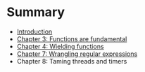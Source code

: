 # Summary

* [Introduction](README.md)
* [Chapter 3: Functions are fundamental](chapter_1_functions_are_fundamental.md)
* [Chapter 4: Wielding functions](chapter_4_wielding_functions.md)
* [Chapter 7: Wrangling regular expressions](chapter_7_wrangling_regular_expressions.md)
* Chapter 8: Taming threads and timers

